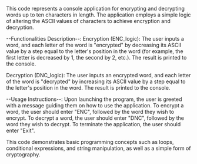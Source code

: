 This code represents a console application for encrypting and decrypting words up to ten characters in length.
The application employs a simple logic of altering the ASCII values of characters to achieve encryption and decryption.

--Functionalities Description--:
Encryption (ENC_logic): The user inputs a word, and each letter of the word is "encrypted" by decreasing its ASCII value by a step
equal to the letter's position in the word (for example, the first letter is decreased by 1, the second by 2, etc.). The result is printed to the console.

Decryption (DNC_logic): The user inputs an encrypted word, and each letter of the word is "decrypted" by increasing its ASCII value by a step
equal to the letter's position in the word. The result is printed to the console.

--Usage Instructions--:
Upon launching the program, the user is greeted with a message guiding them on how to use the application.
To encrypt a word, the user should enter "ENC", followed by the word they wish to encrypt.
To decrypt a word, the user should enter "DNC", followed by the word they wish to decrypt.
To terminate the application, the user should enter "Exit".

This code demonstrates basic programming concepts such as loops, conditional expressions, and string manipulation, as well as a simple form of cryptography.




